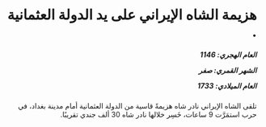 <h1 dir="rtl">هزيمة الشاه الإيراني على يد الدولة العثمانية .</h1>

<h5 dir="rtl">العام الهجري:  1146

الشهر القمري: صفر

العام الميلادي: 1733</h5>

<p dir="rtl">تلقى الشاه الإيراني نادر شاه هزيمةً قاسية من الدولة العثمانية أمام مدينة بغداد، في حرب استمَرَّت 9 ساعات، خَسِر خلالها نادر شاه 30 ألف جندي تقريبًا.</p></br>
